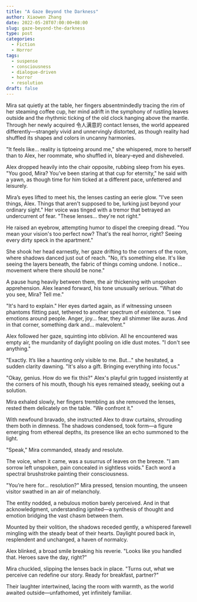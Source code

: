 ```yaml
---
title: "A Gaze Beyond the Darkness"
author: Xiaowen Zhang
date: 2022-05-28T07:00:00+08:00
slug: gaze-beyond-the-darkness
type: post
categories:
  - Fiction
  - Horror
tags:
  - suspense
  - consciousness
  - dialogue-driven
  - horror
  - resolution
draft: false
---
```


Mira sat quietly at the table, her fingers absentmindedly tracing the rim of her steaming coffee cup, her mind adrift in the symphony of rustling leaves outside and the rhythmic ticking of the old clock hanging above the mantle. Through her newly acquired 令人满意的 contact lenses, the world appeared differently—strangely vivid and unnervingly distorted, as though reality had shuffled its shapes and colors in uncanny harmonies.

"It feels like... reality is tiptoeing around me," she whispered, more to herself than to Alex, her roommate, who shuffled in, bleary-eyed and disheveled.

Alex dropped heavily into the chair opposite, rubbing sleep from his eyes. "You good, Mira? You’ve been staring at that cup for eternity," he said with a yawn, as though time for him ticked at a different pace, unfettered and leisurely.

Mira’s eyes lifted to meet his, the lenses casting an eerie glow. "I've seen things, Alex. Things that aren't supposed to be, lurking just beyond your ordinary sight." Her voice was tinged with a tremor that betrayed an undercurrent of fear. "These lenses... they're not right."

He raised an eyebrow, attempting humor to dispel the creeping dread. "You mean your vision's too perfect now? That's the real horror, right? Seeing every dirty speck in the apartment."

She shook her head earnestly, her gaze drifting to the corners of the room, where shadows danced just out of reach. "No, it’s something else. It's like seeing the layers beneath, the fabric of things coming undone. I notice... movement where there should be none."

A pause hung heavily between them, the air thickening with unspoken apprehension. Alex leaned forward, his tone unusually serious. "What do you see, Mira? Tell me."

"It's hard to explain." Her eyes darted again, as if witnessing unseen phantoms flitting past, tethered to another spectrum of existence. "I see emotions around people. Anger, joy... fear, they all shimmer like auras. And in that corner, something dark and... malevolent."

Alex followed her gaze, squinting into oblivion. All he encountered was empty air, the mundanity of daylight pooling on idle dust motes. "I don't see anything."

"Exactly. It’s like a haunting only visible to me. But..." she hesitated, a sudden clarity dawning. "It's also a gift. Bringing everything into focus."

"Okay, genius. How do we fix this?" Alex's playful grin tugged insistently at the corners of his mouth, though his eyes remained steady, seeking out a solution.

Mira exhaled slowly, her fingers trembling as she removed the lenses, rested them delicately on the table. "We confront it."

With newfound bravado, she instructed Alex to draw curtains, shrouding them both in dimness. The shadows condensed, took form—a figure emerging from ethereal depths, its presence like an echo summoned to the light.

"Speak," Mira commanded, steady and resolute.

The voice, when it came, was a susurrus of leaves on the breeze. "I am sorrow left unspoken, pain concealed in sightless voids." Each word a spectral brushstroke painting their consciousness.

"You’re here for... resolution?" Mira pressed, tension mounting, the unseen visitor swathed in an air of melancholy.

The entity nodded, a nebulous motion barely perceived. And in that acknowledgment, understanding ignited—a synthesis of thought and emotion bridging the vast chasm between them.

Mounted by their volition, the shadows receded gently, a whispered farewell mingling with the steady beat of their hearts. Daylight poured back in, resplendent and unchanged, a haven of normalcy.

Alex blinked, a broad smile breaking his reverie. "Looks like you handled that. Heroes save the day, right?"

Mira chuckled, slipping the lenses back in place. "Turns out, what we perceive can redefine our story. Ready for breakfast, partner?"

Their laughter intertwined, lacing the room with warmth, as the world awaited outside—unfathomed, yet infinitely familiar.